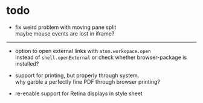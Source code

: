 # todo

-   fix weird problem with moving pane split  
    maybe mouse events are lost in iframe?
    
***

-   option to open external links with `atom.workspace.open`  
    instead of `shell.openExternal`
    or check whether browser-package is installed?
    
-   support for printing, but properly through system.  
    why garble a perfectly fine PDF through browser printing?

-   re-enable support for Retina displays in style sheet
